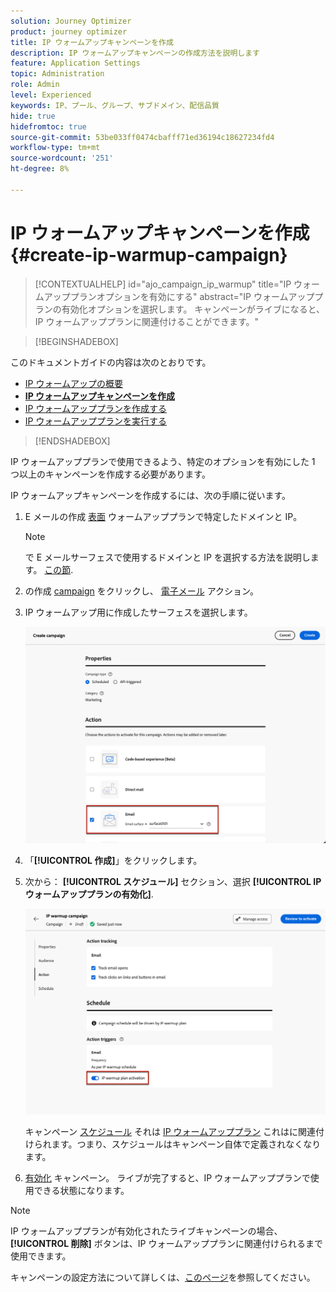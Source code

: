 ```yaml
---
solution: Journey Optimizer
product: journey optimizer
title: IP ウォームアップキャンペーンを作成
description: IP ウォームアップキャンペーンの作成方法を説明します
feature: Application Settings
topic: Administration
role: Admin
level: Experienced
keywords: IP、プール、グループ、サブドメイン、配信品質
hide: true
hidefromtoc: true
source-git-commit: 53be033ff0474cbafff71ed36194c18627234fd4
workflow-type: tm+mt
source-wordcount: '251'
ht-degree: 8%

---
```


# IP ウォームアップキャンペーンを作成 {#create-ip-warmup-campaign}

>[!CONTEXTUALHELP]
>id="ajo_campaign_ip_warmup"
>title="IP ウォームアッププランオプションを有効にする"
>abstract="IP ウォームアッププランの有効化オプションを選択します。 キャンペーンがライブになると、IP ウォームアッププランに関連付けることができます。"

>[!BEGINSHADEBOX]

このドキュメントガイドの内容は次のとおりです。

* [IP ウォームアップの概要](ip-warmup-gs.md)
* **[IP ウォームアップキャンペーンを作成](ip-warmup-campaign.md)**
* [IP ウォームアッププランを作成する](ip-warmup-plan.md)
* [IP ウォームアッププランを実行する](ip-warmup-running.md)

>[!ENDSHADEBOX]

IP ウォームアッププランで使用できるよう、特定のオプションを有効にした 1 つ以上のキャンペーンを作成する必要があります。

IP ウォームアップキャンペーンを作成するには、次の手順に従います。

1. E メールの作成 [表面](channel-surfaces.md) ウォームアッププランで特定したドメインと IP。<!--how do you identify these or who does it at the customer level?-->

   >[!NOTE]
   >
   >で E メールサーフェスで使用するドメインと IP を選択する方法を説明します。 [この節](using/email/email-settings.md#subdomains-and-ip-pools).

1. の作成 [campaign](../campaigns/create-campaign.md) をクリックし、 [電子メール](../email/create-email.md#create-email-journey-campaign) アクション。

1. IP ウォームアップ用に作成したサーフェスを選択します。

   ![](assets/ip-warmup-campaign-surface.png)

   <!--You must use the same surface as the one that will be used for the asociated IP warmup plan. [Learn how to create an IP warmup plan](#create-ip-warmup-plan)-->

1. 「**[!UICONTROL 作成]**」をクリックします。

1. 次から： **[!UICONTROL スケジュール]** セクション、選択 **[!UICONTROL IP ウォームアッププランの有効化]**.

   ![](assets/ip-warmup-campaign-plan-activation.png)

   キャンペーン [スケジュール](../campaigns/create-campaign.md#schedule) それは [IP ウォームアッププラン](ip-warmup-plan.md) これはに関連付けられます。つまり、スケジュールはキャンペーン自体で定義されなくなります。

1. [有効化](../campaigns/review-activate-campaign.md) キャンペーン。 ライブが完了すると、IP ウォームアッププランで使用できる状態になります。

>[!NOTE]
>
>IP ウォームアッププランが有効化されたライブキャンペーンの場合、 **[!UICONTROL 削除]** ボタンは、IP ウォームアッププランに関連付けられるまで使用できます。

キャンペーンの設定方法について詳しくは、[このページ](../campaigns/get-started-with-campaigns.md)を参照してください。

